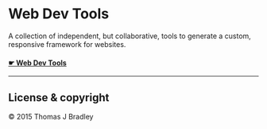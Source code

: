 # Web Dev Tools

A collection of independent, but collaborative, tools to generate a custom, responsive framework for websites.

#### **[☛ Web Dev Tools](http://web-dev.tools/)**

---

## License & copyright

© 2015 Thomas J Bradley
